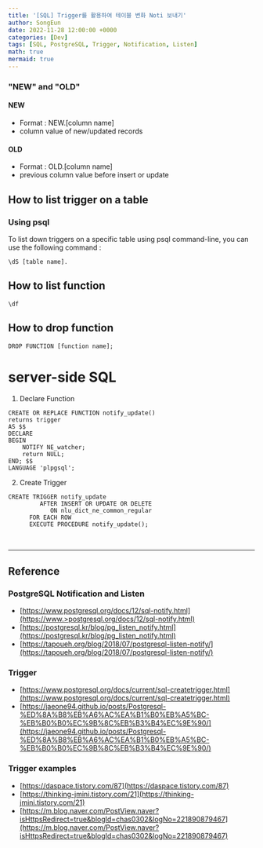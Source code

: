 ```yaml
---
title: '[SQL] Trigger를 활용하여 테이블 변화 Noti 보내기'
author: SongEun
date: 2022-11-28 12:00:00 +0000
categories: [Dev]
tags: [SQL, PostgreSQL, Trigger, Notification, Listen]
math: true
mermaid: true
---
```




### "NEW" and "OLD"
#### NEW
- Format : NEW.[column name] 
- column value of new/updated records

#### OLD
- Format : OLD.[column name] 
- previous column value before insert or update


## How to list trigger on a table

### Using psql
To list down triggers on a specific table using psql command-line, you can use the following command : 

```
\dS [table name]. 
```

## How to list function

```
\df
```

## How to drop function

```
DROP FUNCTION [function name];
```


# server-side SQL 

1. Declare Function
```
CREATE OR REPLACE FUNCTION notify_update()
returns trigger
AS $$
DECLARE
BEGIN
    NOTIFY NE_watcher;
    return NULL;
END; $$
LANGUAGE 'plpgsql';
```

2. Create Trigger
```
CREATE TRIGGER notify_update
         AFTER INSERT OR UPDATE OR DELETE
            ON nlu_dict_ne_common_regular
      FOR EACH ROW
      EXECUTE PROCEDURE notify_update();
```

<br>

___

## Reference

### PostgreSQL Notification and Listen
+ [https://www.postgresql.org/docs/12/sql-notify.html](https://www.>postgresql.org/docs/12/sql-notify.html)
+ [https://postgresql.kr/blog/pg_listen_notify.html](https://postgresql.kr/blog/pg_listen_notify.html)
+ [https://tapoueh.org/blog/2018/07/postgresql-listen-notify/](https://tapoueh.org/blog/2018/07/postgresql-listen-notify/)

### Trigger
+ [https://www.postgresql.org/docs/current/sql-createtrigger.html](https://www.postgresql.org/docs/current/sql-createtrigger.html)
+ [https://jaeone94.github.io/posts/Postgresql-%ED%8A%B8%EB%A6%AC%EA%B1%B0%EB%A5%BC-%EB%B0%B0%EC%9B%8C%EB%B3%B4%EC%9E%90/](https://jaeone94.github.io/posts/Postgresql-%ED%8A%B8%EB%A6%AC%EA%B1%B0%EB%A5%BC-%EB%B0%B0%EC%9B%8C%EB%B3%B4%EC%9E%90/)

### Trigger examples
+ [https://daspace.tistory.com/87](https://daspace.tistory.com/87)
+ [https://thinking-jmini.tistory.com/21](https://thinking-jmini.tistory.com/21)
+ [https://m.blog.naver.com/PostView.naver?isHttpsRedirect=true&blogId=chas0302&logNo=221890879467](https://m.blog.naver.com/PostView.naver?isHttpsRedirect=true&blogId=chas0302&logNo=221890879467)


